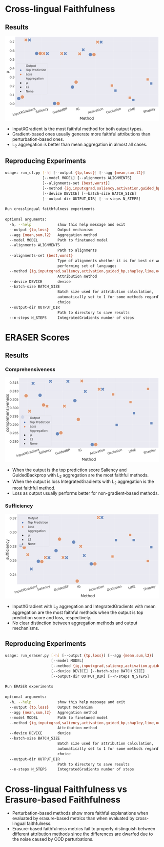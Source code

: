 # Cross-lingual Faithfulness

## Results

![](../images/crosslingual_faithfulness.png)

- InputXGradient is the most faithful method for both output types.
- Gradient-based ones usually generate more faithful attributions than perturbation-based ones.
- L<sub>2</sub> aggregation is better than mean aggregation in almost all cases.

## Reproducing Experiments

```bash
usage: run_cf.py [-h] [--output {tp,loss}] [--agg {mean,sum,l2}]
                 [--model MODEL] [--alignments ALIGNMENTS]
                 [--alignments-set {best,worst}]
                 [--method {ig,inputxgrad,saliency,activation,guided_bp,shapley,lime,occlusion}]
                 [--device DEVICE] [--batch-size BATCH_SIZE]
                 [--output-dir OUTPUT_DIR] [--n-steps N_STEPS]

Run crosslingual faithfulness experiments

optional arguments:
  -h, --help            show this help message and exit
  --output {tp,loss}    Output mechanism
  --agg {mean,sum,l2}   Aggregation method
  --model MODEL         Path to finetuned model
  --alignments ALIGNMENTS
                        Path to alignments
  --alignments-set {best,worst}
                        Type of alignments whether it is for best or worst
                        performing set of languages
  --method {ig,inputxgrad,saliency,activation,guided_bp,shapley,lime,occlusion}
                        Attribution method
  --device DEVICE       device
  --batch-size BATCH_SIZE
                        Batch size used for attribution calculation,
                        automatically set to 1 for some methods regardless of
                        choice
  --output-dir OUTPUT_DIR
                        Path to directory to save results
  --n-steps N_STEPS     IntegratedGradients number of steps
```

# ERASER Scores

## Results

### Comprehensiveness

![](../images/comprehensiveness.png)

- When the output is the top prediction score Saliency and GuidedBackprop with L<sub>2</sub> aggregation are the most faithful methods.
- When the output is loss IntegratedGradients with L<sub>2</sub> aggregation is the most faithful method.
- Loss as output usually performs better for non-gradient-based methods.

### Sufficiency

![](../images/sufficiency.png)

- InputXGradient with L<sub>2</sub> aggregation and IntegratedGradients with mean aggregation
are the most faithful methods when the output is top prediction score and loss, respectively.
- No clear distinction between aggregation methods and output mechanisms.

## Reproducing Experiments

```bash
usage: run_eraser.py [-h] [--output {tp,loss}] [--agg {mean,sum,l2}]
                     [--model MODEL]
                     [--method {ig,inputxgrad,saliency,activation,guided_bp,shapley,lime,occlusion}]
                     [--device DEVICE] [--batch-size BATCH_SIZE]
                     [--output-dir OUTPUT_DIR] [--n-steps N_STEPS]

Run ERASER experiments

optional arguments:
  -h, --help            show this help message and exit
  --output {tp,loss}    Output mechanism
  --agg {mean,sum,l2}   Aggregation method
  --model MODEL         Path to finetuned model
  --method {ig,inputxgrad,saliency,activation,guided_bp,shapley,lime,occlusion}
                        Attribution method
  --device DEVICE       device
  --batch-size BATCH_SIZE
                        Batch size used for attribution calculation,
                        automatically set to 1 for some methods regardless of
                        choice
  --output-dir OUTPUT_DIR
                        Path to directory to save results
  --n-steps N_STEPS     IntegratedGradients number of steps
```

# Cross-lingual Faithfulness vs Erasure-based Faithfulness

- Perturbation-based methods show more faithful explanations when evaluated by erasure-based metrics than when evaluated by cross-lingual faithfulness.
- Erasure-based faithfulness metrics fail to properly distinguish between different attribution methods since the differences are dwarfed due to the noise caused by OOD perturbations.